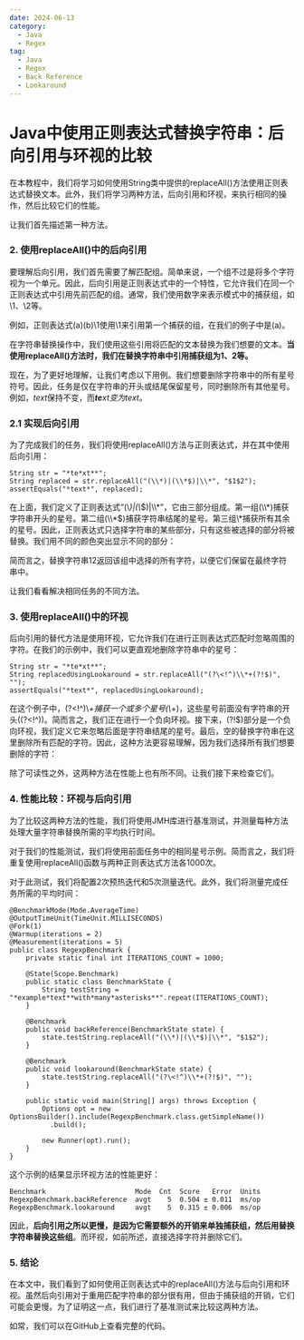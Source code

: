 ```yaml
---
date: 2024-06-13
category:
  - Java
  - Regex
tag:
  - Java
  - Regex
  - Back Reference
  - Lookaround
---
```

# Java中使用正则表达式替换字符串：后向引用与环视的比较

在本教程中，我们将学习如何使用String类中提供的replaceAll()方法使用正则表达式替换文本。此外，我们将学习两种方法，后向引用和环视，来执行相同的操作，然后比较它们的性能。

让我们首先描述第一种方法。

### 2. 使用replaceAll()中的后向引用
要理解后向引用，我们首先需要了解匹配组。简单来说，一个组不过是将多个字符视为一个单元。因此，后向引用是正则表达式中的一个特性，它允许我们在同一个正则表达式中引用先前匹配的组。通常，我们使用数字来表示模式中的捕获组，如\1、\2等。

例如，正则表达式(a)(b)\1使用\1来引用第一个捕获的组，在我们的例子中是(a)。

在字符串替换操作中，我们使用这些引用将匹配的文本替换为我们想要的文本。**当使用replaceAll()方法时，我们在替换字符串中引用捕获组为$1、$2等。**

现在，为了更好地理解，让我们考虑以下用例。我们想要删除字符串中的所有星号符号。因此，任务是仅在字符串的开头或结尾保留星号，同时删除所有其他星号。例如，*text*保持不变，而***te**x**t***变为*text*。

### 2.1 实现后向引用
为了完成我们的任务，我们将使用replaceAll()方法与正则表达式，并在其中使用后向引用：

```
String str = "*te*xt**";
String replaced = str.replaceAll("(\\*)|(\\*$)|\\*", "$1$2");
assertEquals("*text*", replaced);
```

在上面，我们定义了正则表达式“(\\*)|(\\*$)|\\*”，它由三部分组成。第一组(\\*)捕获字符串开头的星号。第二组(\\*$)捕获字符串结尾的星号。第三组\\*捕获所有其余的星号。因此，正则表达式只选择字符串的某些部分，只有这些被选择的部分将被替换。我们用不同的颜色突出显示不同的部分：

简而言之，替换字符串$1$2返回该组中选择的所有字符，以便它们保留在最终字符串中。

让我们看看解决相同任务的不同方法。

### 3. 使用replaceAll()中的环视
后向引用的替代方法是使用环视，它允许我们在进行正则表达式匹配时忽略周围的字符。在我们的示例中，我们可以更直观地删除字符串中的星号：

```
String str = "*te*xt**";
String replacedUsingLookaround = str.replaceAll("(?\<!^)\\*+(?!$)", "");
assertEquals("*text*", replacedUsingLookaround);
```

在这个例子中，(?\<!^)\\*+捕获一个或多个星号(\\*+)，这些星号前面没有字符串的开头((?\<!^))。简而言之，我们正在进行一个负向环视。接下来，(?!$)部分是一个负向环视，我们定义它来忽略后面是字符串结尾的星号。最后，空的替换字符串在这里删除所有匹配的字符。因此，这种方法更容易理解，因为我们选择所有我们想要删除的字符：

除了可读性之外，这两种方法在性能上也有所不同。让我们接下来检查它们。

### 4. 性能比较：环视与后向引用
为了比较这两种方法的性能，我们将使用JMH库进行基准测试，并测量每种方法处理大量字符串替换所需的平均执行时间。

对于我们的性能测试，我们将使用前面任务中的相同星号示例。简而言之，我们将重复使用replaceAll()函数与两种正则表达式方法各1000次。

对于此测试，我们将配置2次预热迭代和5次测量迭代。此外，我们将测量完成任务所需的平均时间：

```
@BenchmarkMode(Mode.AverageTime)
@OutputTimeUnit(TimeUnit.MILLISECONDS)
@Fork(1)
@Warmup(iterations = 2)
@Measurement(iterations = 5)
public class RegexpBenchmark {
    private static final int ITERATIONS_COUNT = 1000;

    @State(Scope.Benchmark)
    public static class BenchmarkState {
        String testString = "*example*text**with*many*asterisks**".repeat(ITERATIONS_COUNT);
    }

    @Benchmark
    public void backReference(BenchmarkState state) {
        state.testString.replaceAll("(\\*)|(\\*$)|\\*", "$1$2");
    }

    @Benchmark
    public void lookaround(BenchmarkState state) {
        state.testString.replaceAll("(?\<!^)\\*+(?!$)", "");
    }

    public static void main(String[] args) throws Exception {
        Options opt = new OptionsBuilder().include(RegexpBenchmark.class.getSimpleName())
          .build();

        new Runner(opt).run();
    }
}
```

这个示例的结果显示环视方法的性能更好：

```
Benchmark                      Mode  Cnt  Score   Error  Units
RegexpBenchmark.backReference  avgt    5  0.504 ± 0.011  ms/op
RegexpBenchmark.lookaround     avgt    5  0.315 ± 0.006  ms/op
```

因此，**后向引用之所以更慢，是因为它需要额外的开销来单独捕获组，然后用替换字符串替换这些组**。而环视，如前所述，直接选择字符并删除它们。

### 5. 结论
在本文中，我们看到了如何使用正则表达式中的replaceAll()方法与后向引用和环视。虽然后向引用对于重用匹配字符串的部分很有用，但由于捕获组的开销，它们可能会更慢。为了证明这一点，我们进行了基准测试来比较这两种方法。

如常，我们可以在GitHub上查看完整的代码。
